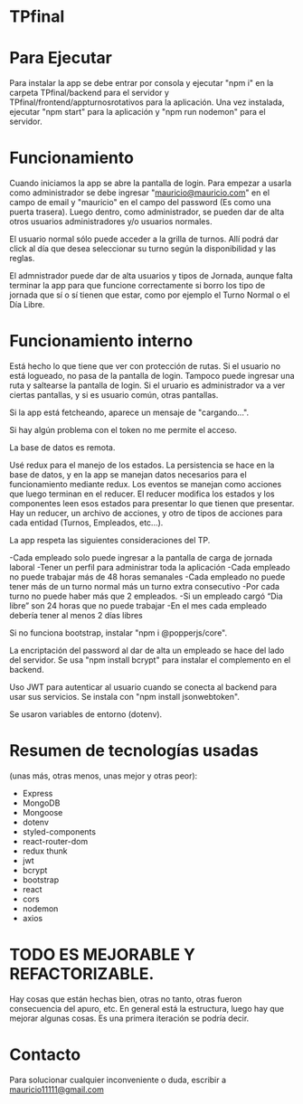 # TPfinal


# Para Ejecutar

Para instalar la app se debe entrar por consola y ejecutar "npm i" en la carpeta TPfinal/backend para el servidor y TPfinal/frontend/appturnosrotativos para la aplicación.
Una vez instalada, ejecutar "npm start" para la aplicación y "npm run nodemon" para el servidor.


# Funcionamiento

Cuando iniciamos la app se abre la pantalla de login. Para empezar a usarla como administrador se debe ingresar "mauricio@mauricio.com" en el campo de email y "mauricio" en el campo del password (Es como una puerta trasera). Luego dentro, como administrador, se pueden dar de alta otros usuarios administradores y/o usuarios normales.

El usuario normal sólo puede acceder a la grilla de turnos. Allí podrá dar click al día que desea seleccionar su turno según la disponibilidad y las reglas.

El admnistrador puede dar de alta usuarios y tipos de Jornada, aunque falta terminar la app para que funcione correctamente si borro los tipo de jornada que sí o sí tienen que estar, como por ejemplo el Turno Normal o el Día Libre.


# Funcionamiento interno

Está hecho lo que tiene que ver con protección de rutas. Si el usuario no está logueado, no pasa de la pantalla de login. Tampoco puede ingresar una ruta y saltearse la pantalla de login. Si el uruario es administrador va a ver ciertas pantallas, y si es usuario común, otras pantallas.

Si la app está fetcheando, aparece un mensaje de "cargando...".

Si hay algún problema con el token no me permite el acceso.

La base de datos es remota.

Usé redux para el manejo de los estados. La persistencia se hace en la base de datos, y en la app se manejan datos necesarios para el funcionamiento mediante redux. Los eventos se manejan como acciones que luego terminan en el reducer. El reducer modifica los estados y los componentes leen esos estados para presentar lo que tienen que presentar. Hay un reducer, un archivo de acciones, y otro de tipos de acciones para cada entidad (Turnos, Empleados, etc...).


La app respeta las siguientes consideraciones del TP.

-Cada empleado solo puede ingresar a la pantalla de carga de jornada laboral
-Tener un perfil para administrar toda la aplicación
-Cada empleado no puede trabajar más de 48 horas semanales
-Cada empleado no puede tener más de un turno normal más un turno extra consecutivo
-Por cada turno no puede haber más que 2 empleados.
-Si un empleado cargó “Dia libre” son 24 horas que no puede trabajar
-En el mes cada empleado debería tener al menos 2 días libres

Si no funciona bootstrap, instalar "npm i @popperjs/core".

La encriptación del password al dar de alta un empleado se hace del lado del servidor.
Se usa "npm install bcrypt" para instalar el complemento en el backend.

Uso JWT para autenticar al usuario cuando se conecta al backend para usar sus servicios. Se instala con "npm install jsonwebtoken".

Se usaron variables de entorno (dotenv).

# Resumen de tecnologías usadas 
(unas más, otras menos, unas mejor y otras peor):

- Express
- MongoDB
- Mongoose
- dotenv
- styled-components
- react-router-dom
- redux thunk
- jwt
- bcrypt
- bootstrap
- react
- cors
- nodemon
- axios


# TODO ES MEJORABLE Y REFACTORIZABLE.
Hay cosas que están hechas bien, otras no tanto, otras fueron consecuencia del apuro, etc. En general está la estructura, luego hay que mejorar algunas cosas. Es una primera iteración se podría decir.


# Contacto

Para solucionar cualquier inconveniente o duda, escribir a mauricio11111@gmail.com





